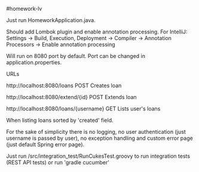 #homework-lv

Just run HomeworkApplication.java.

Should add Lombok plugin and enable annotation processing.
For IntelliJ: Settings -> Build, Execution, Deployment -> Compiler -> Annotation Processors -> Enable annotation processing

Will run on 8080 port by default. Port can be changed in application.properties.

URLs

http://localhost:8080/loans POST Creates loan

http://localhost:8080/extend/{id} POST Extends loan

http://localhost:8080/loans/{username} GET Lists user's loans

When listing loans sorted by 'created' field.

For the sake of simplicity there is no logging, no user authentication (just username is passed by user), no exception handling and custom error page (just default Spring error page).

Just run /src/integration_test/RunCukesTest.groovy to run integration tests (REST API tests) or run 'gradle cucumber'
